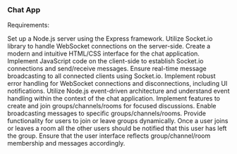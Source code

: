 ### Chat App

Requirements:
<p>
Set up a Node.js server using the Express framework.
Utilize Socket.io library to handle WebSocket connections on the server-side.
Create a modern and intuitive HTML/CSS interface for the chat application.
Implement JavaScript code on the client-side to establish Socket.io connections and send/receive messages.
Ensure real-time message broadcasting to all connected clients using Socket.io.
Implement robust error handling for WebSocket connections and disconnections, including UI notifications.
Utilize Node.js event-driven architecture and understand event handling within the context of the chat application.
Implement features to create and join groups/channels/rooms for focused discussions.
Enable broadcasting messages to specific groups/channels/rooms.
Provide functionality for users to join or leave groups dynamically.
Once a user joins or leaves a room all the other users should be notified that this user has left the group.
Ensure that the user interface reflects group/channel/room membership and messages accordingly.

<p/>

